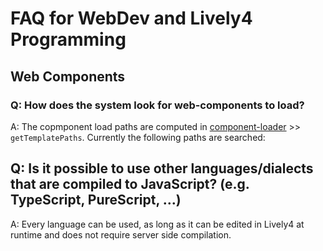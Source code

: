 # FAQ for WebDev and Lively4 Programming

## Web Components

### Q: How does the system look for web-components to load?

A: The copmponent load paths are computed in [component-loader](browse://src/client/morphic/component-loader.js) >> `getTemplatePaths`. Currently the following paths are searched:

<script>
import ComponentLoader from "src/client/morphic/component-loader.js";

<ul>
{...ComponentLoader.getTemplatePaths().map(path => <li>{path}</li>)}
</ul>
</script>


## Q: Is it possible to use other languages/dialects that are compiled to JavaScript? (e.g. TypeScript, PureScript, …)

A: Every language can be used, as long as it can be edited in Lively4 at runtime and does not require server side compilation. 
